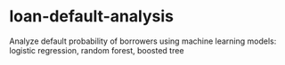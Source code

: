 # loan-default-analysis
Analyze default probability of borrowers using machine learning models: logistic regression, random forest, boosted tree
